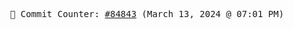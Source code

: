 <p align="center">
    <samp>
        📮 Commit Counter: <a href="https://github.com/Javascript-void0/Javascript-void0/commits/main">#84843</a> (March 13, 2024 @ 07:01 PM)
    </samp>
</p>